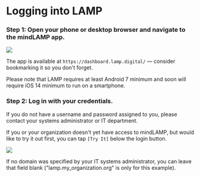 # Logging into LAMP

### Step 1: Open your phone or desktop browser and navigate to the mindLAMP app.

![](../05-start_here/assets/login.png)

The app is available at `https://dashboard.lamp.digital/` — consider bookmarking it so you don't forget.

Please note that LAMP requires at least Android 7 minimum and soon will require iOS 14 minimum to run on a smartphone.

### Step 2: Log in with your credentials.

If you do not have a username and password assigned to you, please contact your systems administrator or IT department.

If you or your organization doesn't yet have access to mindLAMP, but would like to try it out first, you can tap `[Try It]` below the login button.

![](../05-start_here/assets/Screen_Shot_2020-10-02_at_2.03.53_PM.png)

If no domain was specified by your IT systems administrator, you can leave that field blank ("lamp.my_organization.org" is only for this example).
